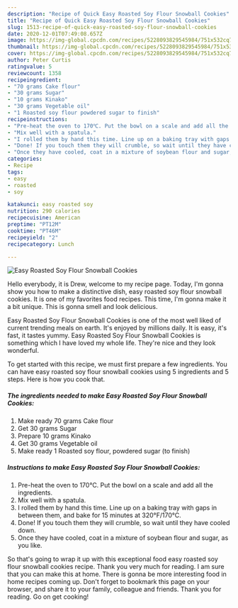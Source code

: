 ```yaml
---
description: "Recipe of Quick Easy Roasted Soy Flour Snowball Cookies"
title: "Recipe of Quick Easy Roasted Soy Flour Snowball Cookies"
slug: 1513-recipe-of-quick-easy-roasted-soy-flour-snowball-cookies
date: 2020-12-01T07:49:08.657Z
image: https://img-global.cpcdn.com/recipes/5228093829545984/751x532cq70/easy-roasted-soy-flour-snowball-cookies-recipe-main-photo.jpg
thumbnail: https://img-global.cpcdn.com/recipes/5228093829545984/751x532cq70/easy-roasted-soy-flour-snowball-cookies-recipe-main-photo.jpg
cover: https://img-global.cpcdn.com/recipes/5228093829545984/751x532cq70/easy-roasted-soy-flour-snowball-cookies-recipe-main-photo.jpg
author: Peter Curtis
ratingvalue: 5
reviewcount: 1358
recipeingredient:
- "70 grams Cake flour"
- "30 grams Sugar"
- "10 grams Kinako"
- "30 grams Vegetable oil"
- "1 Roasted soy flour powdered sugar to finish"
recipeinstructions:
- "Pre-heat the oven to 170℃. Put the bowl on a scale and add all the ingredients."
- "Mix well with a spatula."
- "I rolled them by hand this time. Line up on a baking tray with gaps in between them, and bake for 15 minutes at 320°F/170°C."
- "Done! If you touch them they will crumble, so wait until they have cooled down."
- "Once they have cooled, coat in a mixture of soybean flour and sugar, as you like."
categories:
- Recipe
tags:
- easy
- roasted
- soy

katakunci: easy roasted soy 
nutrition: 290 calories
recipecuisine: American
preptime: "PT12M"
cooktime: "PT46M"
recipeyield: "2"
recipecategory: Lunch

---
```



![Easy Roasted Soy Flour Snowball Cookies](https://img-global.cpcdn.com/recipes/5228093829545984/751x532cq70/easy-roasted-soy-flour-snowball-cookies-recipe-main-photo.jpg)

Hello everybody, it is Drew, welcome to my recipe page. Today, I'm gonna show you how to make a distinctive dish, easy roasted soy flour snowball cookies. It is one of my favorites food recipes. This time, I'm gonna make it a bit unique. This is gonna smell and look delicious.

Easy Roasted Soy Flour Snowball Cookies is one of the most well liked of current trending meals on earth. It's enjoyed by millions daily. It is easy, it's fast, it tastes yummy. Easy Roasted Soy Flour Snowball Cookies is something which I have loved my whole life. They're nice and they look wonderful.




To get started with this recipe, we must first prepare a few ingredients. You can have easy roasted soy flour snowball cookies using 5 ingredients and 5 steps. Here is how you cook that.

<!--inarticleads1-->

##### The ingredients needed to make Easy Roasted Soy Flour Snowball Cookies:

1. Make ready 70 grams Cake flour
1. Get 30 grams Sugar
1. Prepare 10 grams Kinako
1. Get 30 grams Vegetable oil
1. Make ready 1 Roasted soy flour, powdered sugar (to finish)




<!--inarticleads2-->

##### Instructions to make Easy Roasted Soy Flour Snowball Cookies:

1. Pre-heat the oven to 170℃. Put the bowl on a scale and add all the ingredients.
1. Mix well with a spatula.
1. I rolled them by hand this time. Line up on a baking tray with gaps in between them, and bake for 15 minutes at 320°F/170°C.
1. Done! If you touch them they will crumble, so wait until they have cooled down.
1. Once they have cooled, coat in a mixture of soybean flour and sugar, as you like.




So that's going to wrap it up with this exceptional food easy roasted soy flour snowball cookies recipe. Thank you very much for reading. I am sure that you can make this at home. There is gonna be more interesting food in home recipes coming up. Don't forget to bookmark this page on your browser, and share it to your family, colleague and friends. Thank you for reading. Go on get cooking!
